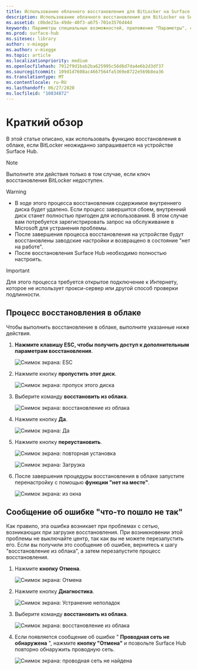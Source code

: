 ```yaml
---
title: Использование облачного восстановления для BitLocker на Surface Hub
description: Использование облачного восстановления для BitLocker на Surface Hub
ms.assetid: c0bde23a-49de-40f3-a675-701e3576d44d
keywords: Параметры специальных возможностей, приложение "Параметры", специальные возможности
ms.prod: surface-hub
ms.sitesec: library
author: v-miegge
ms.author: v-miegge
ms.topic: article
ms.localizationpriority: medium
ms.openlocfilehash: 7912f9d1bab2ba625995c56d6d7da4e6b2d3df37
ms.sourcegitcommit: 109d1d7608ac4667564fa5369e8722e569b8ea36
ms.translationtype: MT
ms.contentlocale: ru-RU
ms.lasthandoff: 06/27/2020
ms.locfileid: "10834872"
---
```

# Краткий обзор

В этой статье описано, как использовать функцию восстановления в облаке, если BitLocker неожиданно запрашивается на устройстве Surface Hub.

> [!NOTE]
> Выполните эти действия только в том случае, если ключ восстановления BitLocker недоступен.

> [!WARNING]
> * В ходе этого процесса восстановления содержимое внутреннего диска будет удалено. Если процесс завершится сбоем, внутренний диск станет полностью пригоден для использования. В этом случае вам потребуется зарегистрировать запрос на обслуживание в Microsoft для устранения проблемы.
> * После завершения процесса восстановления на устройстве будут восстановлены заводские настройки и возвращено в состояние "нет на работе".
> * После восстановления Surface Hub необходимо полностью настроить.

> [!IMPORTANT]
> Для этого процесса требуется открытое подключение к Интернету, которое не использует прокси-сервер или другой способ проверки подлинности.

##  <a name="cloud-recovery-process"></a>Процесс восстановления в облаке

Чтобы выполнить восстановление в облаке, выполните указанные ниже действия.

1. **Нажмите клавишу ESC, чтобы получить доступ к дополнительным параметрам восстановления**.

   ![Снимок экрана: ESC](images/01-escape.png)

1. Нажмите кнопку **пропустить этот диск**.

   ![Снимок экрана: пропуск этого диска](images/02-skip-this-drive.png)

1. Выберите команду **восстановить из облака**.

   ![Снимок экрана: восстановление из облака](images/03-recover-from-cloud.png)

1. Нажмите кнопку **Да**.

   ![Снимок экрана: Да](images/04-yes.png)

1. Нажмите кнопку **переустановить**.

   ![Снимок экрана: повторная установка](images/05a-reinstall.png)

   ![Снимок экрана: Загрузка](images/05b-downloading.png)

1. После завершения процедуры восстановления в облаке запустите перенастройку с помощью **функции "нет на месте"**.

   ![Снимок экрана: из окна](images/06-out-of-box.png)

##  <a name="something-went-wrong-error-message"></a>Сообщение об ошибке "что-то пошло не так"

Как правило, эта ошибка возникает при проблемах с сетью, возникающих при загрузке восстановления. При возникновении этой проблемы не выключайте центр, так как вы не можете перезапустить его. Если вы получили это сообщение об ошибке, вернитесь к шагу "восстановление из облака", а затем перезапустите процесс восстановления.

1. Нажмите **кнопку Отмена**.

   ![Снимок экрана: Отмена](images/07-cancel.png)

1. Нажмите кнопку **Диагностика**.

   ![Снимок экрана: Устранение неполадок](images/08-troubleshoot.png)

1. Выберите команду **восстановить из облака**.

   ![Снимок экрана: восстановление из облака](images/09-recover-from-cloud2.png)

1. Если появляется сообщение об ошибке " **Проводная сеть не обнаружена** ", нажмите **кнопку "Отмена"** и позвольте Surface Hub повторно обнаружить проводную сеть.

   ![Снимок экрана: проводная сеть не найдена](images/10-cancel.png)